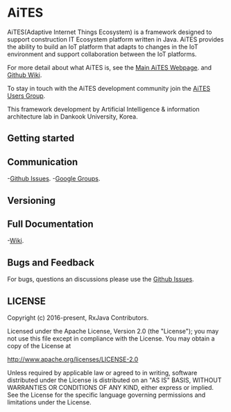 # AiTES
AiTES(Adaptive Internet Things Ecosystem) is a framework designed to support construction IT Ecosystem platform written in Java. AiTES provides the ability to build an IoT platform that adapts to changes in the IoT environment and support collaboration between the IoT platforms.

For more detail about what AiTES is, see the [Main AiTES Webpage]().
and [Github Wiki](https://github.com/lecture4u/AiTES/wiki).

To stay in touch with the AiTES development community join the [AiTES Users Group](https://groups.google.com/forum/#!forum/aites-users). 

This framework development by Artificial Intelligence & information architecture lab in Dankook University, Korea.

## Getting started

## Communication
-[Github Issues](https://github.com/lecture4u/AiTES/issues).
-[Google Groups](https://groups.google.com/forum/#!forum/aites-users).

## Versioning

## Full Documentation

-[Wiki](https://github.com/lecture4u/AiTES/wiki).

## Bugs and Feedback

For bugs, questions an discussions please use the [Github Issues](https://github.com/lecture4u/AiTES/issues).

## LICENSE
 
Copyright (c) 2016-present, RxJava Contributors.

Licensed under the Apache License, Version 2.0 (the "License");
you may not use this file except in compliance with the License.
You may obtain a copy of the License at

http://www.apache.org/licenses/LICENSE-2.0

Unless required by applicable law or agreed to in writing, software
distributed under the License is distributed on an "AS IS" BASIS,
WITHOUT WARRANTIES OR CONDITIONS OF ANY KIND, either express or implied.
See the License for the specific language governing permissions and
limitations under the License.
